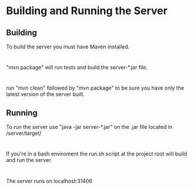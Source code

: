 # Building and Running the Server

## Building
To build the server you must have Maven installed.
#
"mvn package" will run tests and build the server-*.jar file.
#
run "mvn clean" followed by "mvn package" to be sure you have only the latest version of the server built.

## Running
To run the server use "java -jar server-*.jar" on the .jar file located in /server/target/
#
If you're in a bash enviroment the run.sh script at the project root will build and run the server. 
#
The server runs on localhost:31406

